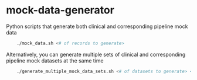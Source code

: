 # mock-data-generator

Python scripts that generate both clinical and corresponding pipeline mock data

```bash
	./mock_data.sh <# of records to generate>
```

Alternatively, you can generate multiple sets of clinical and corresponding pipeline mock datasets at the same time

```bash
	./generate_multiple_mock_data_sets.sh <# of datasets to generate> <# of records to generate per dataset>
```


